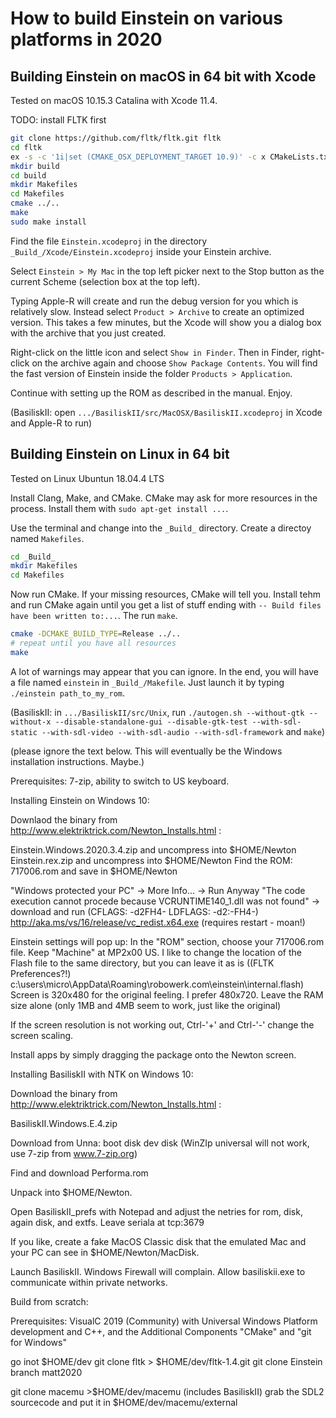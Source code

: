 
How to build Einstein on various platforms in 2020
==================================================


Building Einstein on macOS in 64 bit with Xcode
-----------------------------------------------

Tested on macOS 10.15.3 Catalina with Xcode 11.4.

TODO: install FLTK first

```bash
git clone https://github.com/fltk/fltk.git fltk
cd fltk
ex -s -c '1i|set (CMAKE_OSX_DEPLOYMENT_TARGET 10.9)' -c x CMakeLists.txt
mkdir build
cd build
mkdir Makefiles
cd Makefiles
cmake ../..
make 
sudo make install
```

Find the file `Einstein.xcodeproj` in the directory `_Build_/Xcode/Einstein.xcodeproj` 
inside your Einstein archive.

Select `Einstein > My Mac` in the top left picker next to the Stop button as the current 
Scheme (selection box at the top left). 

Typing Apple-R will create and run the debug version for you which is relatively slow.
Instead select `Product > Archive` to create an optimized version. This takes a few minutes,
but the Xcode will show you a dialog box with the archive that you just created.

Right-click on the little icon and select `Show in Finder`. Then in Finder, right-click
on the archive again and choose `Show Package Contents`. You will find the fast version 
of Einstein inside the folder `Products > Application`.

Continue with setting up the ROM as described in the manual. Enjoy.

(BasiliskII: open `.../BasiliskII/src/MacOSX/BasiliskII.xcodeproj` in Xcode and Apple-R to run)


Building Einstein on Linux in 64 bit
------------------------------------

Tested on Linux Ubuntun 18.04.4 LTS

Install Clang, Make, and CMake. CMake may ask for more resources in the process. Install
them with `sudo apt-get install ...`.

Use the terminal and change into the `_Build_` directory. Create a directoy named `Makefiles`.

```bash
cd _Build_
mkdir Makefiles
cd Makefiles
```

Now run CMake. If your missing resources, CMake will tell you. Install tehm and run CMake again 
until you get a list of stuff ending with `-- Build files have been written to:...`. The run `make`.

```bash
cmake -DCMAKE_BUILD_TYPE=Release ../..
# repeat until you have all resources
make 
```

A lot of warnings may appear that you can ignore. In the end, you will have a file named
`einstein` in `_Build_/Makefile`. Just launch it by typing `./einstein path_to_my_rom`.

(BasiliskII: in `.../BasiliskII/src/Unix`, run `./autogen.sh --without-gtk --without-x --disable-standalone-gui --disable-gtk-test --with-sdl-static --with-sdl-video --with-sdl-audio --with-sdl-framework` and `make`)




(please ignore the text below. This will eventually be the Windows installation instructions. Maybe.)

Prerequisites: 7-zip, ability to switch to US keyboard.

Installing Einstein on Windows 10:

Downlaod the binary from http://www.elektriktrick.com/Newton_Installs.html :

Einstein.Windows.2020.3.4.zip
and uncompress into $HOME/Newton
Einstein.rex.zip
and uncompress into $HOME/Newton
Find the ROM: 717006.rom
and save in $HOME/Newton

"Windows protected your PC" -> More Info... -> Run Anyway
"The code execution cannot procede because VCRUNTIME140_1.dll was not found"
-> download and run (CFLAGS: -d2FH4- LDFLAGS: -d2:-FH4-)
http://aka.ms/vs/16/release/vc_redist.x64.exe (requires restart - moan!)

Einstein settings will pop up: In the "ROM" section, choose your 717006.rom file.
Keep "Machine" at MP2x00 US.
I like to change the location of the Flash file to the same directory, but you can leave it as is ((FLTK Preferences?!) c:\users\micro\AppData\Roaming\robowerk.com\einstein\internal.flash)
Screen is 320x480 for the original feeling. I prefer 480x720.
Leave the RAM size alone (only 1MB and 4MB seem to work, just like the original)

If the screen resolution is not working out, Ctrl-'+' and Ctrl-'-' change the screen scaling.

Install apps by simply dragging the package onto the Newton screen.


Installing BasiliskII with NTK on Windows 10:

Download the binary from http://www.elektriktrick.com/Newton_Installs.html :

BasiliskII.Windows.E.4.zip

Download from Unna:
boot disk
dev disk (WinZIp universal will not work, use 7-zip from www.7-zip.org)

Find and download Performa.rom

Unpack into $HOME/Newton.

Open BasiliskII_prefs with Notepad and adjust the netries for rom, disk, again disk, and extfs. Leave
seriala at tcp:3679

If you like, create a fake MacOS Classic disk that the emulated Mac and your PC can see in $HOME/Newton/MacDisk.

Launch BasiliskII. Windows Firewall will complain. Allow basiliskii.exe to communicate within private networks.



Build from scratch:

Prerequisites: VisualC 2019 (Community) with Universal Windows Platform development and C++, and the 
Additional Components "CMake" and "git for Windows"

go inot $HOME/dev
git clone fltk > $HOME/dev/fltk-1.4.git
git clone Einstein branch matt2020



git clone macemu >$HOME/dev/macemu (includes BasiliskII)
grab the SDL2 sourcecode and put it in $HOME/dev/macemu/external


















